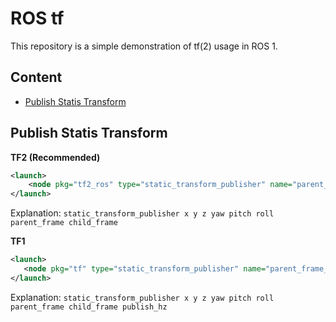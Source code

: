 # ROS tf

This repository is a simple demonstration of tf(2) usage in ROS 1.

## Content

- [Publish Statis Transform](#Publish-Statis-Transform)

## Publish Statis Transform

**TF2 (Recommended)**  
```xml
<launch>
    <node pkg="tf2_ros" type="static_transform_publisher" name="parent_frame_to_child_frame" args="1 0 0 0 0 0 1 parent_frame child_frame" />
</launch>
```
Explanation: `static_transform_publisher x y z yaw pitch roll parent_frame child_frame`

**TF1**  
```xml
<launch>
   <node pkg="tf" type="static_transform_publisher" name="parent_frame_to_child_frame" args="1 0 0 0 0 1 parent_frame child_frame 100" />
</launch>
```
Explanation: `static_transform_publisher x y z yaw pitch roll parent_frame child_frame publish_hz`

